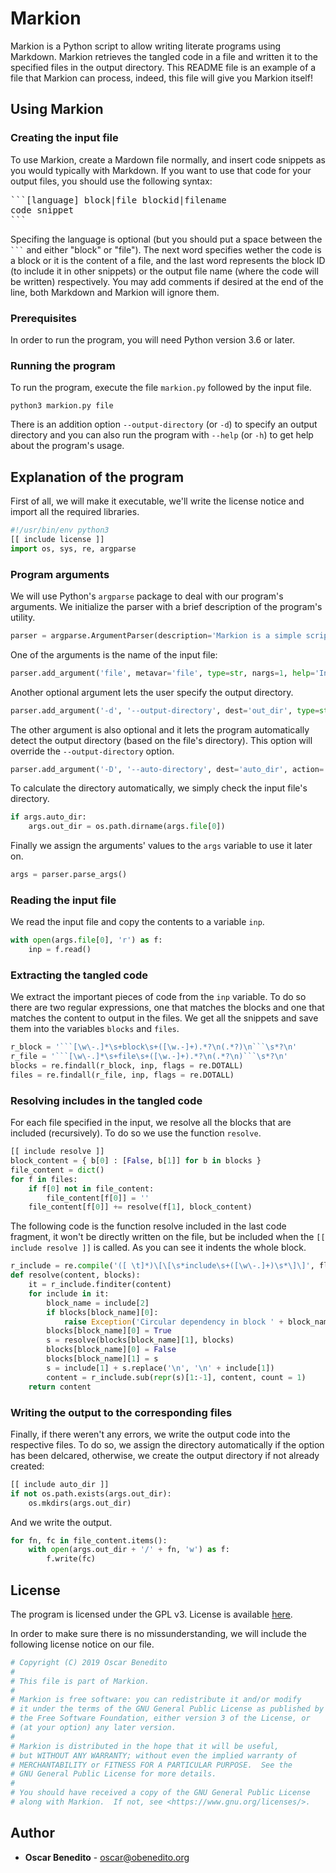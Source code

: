 # Markion
Markion is a Python script to allow writing literate programs using Markdown. Markion retrieves the tangled code in a file and written it to the specified files in the output directory. This README file is an example of a file that Markion can process, indeed, this file will give you Markion itself!

## Using Markion

### Creating the input file
To use Markion, create a Mardown file normally, and insert code snippets as you would typically with Markdown. If you want to use that code for your output files, you should use the following syntax:

<pre>
```[language] block|file blockid|filename
code snippet
```
</pre>

Specifing the language is optional (but you should put a space between the <code>```</code> and either "block" or "file"). The next word specifies wether the code is a block or it is the content of a file, and the last word represents the block ID (to include it in other snippets) or the output file name (where the code will be written) respectively. You may add comments if desired at the end of the line, both Markdown and Markion will ignore them.

### Prerequisites
In order to run the program, you will need Python version 3.6 or later.

### Running the program
To run the program, execute the file `markion.py` followed by the input file.

```
python3 markion.py file
```

There is an addition option `--output-directory` (or `-d`) to specify an output directory and you can also run the program with `--help` (or `-h`) to get help about the program's usage.

## Explanation of the program
First of all, we will make it executable, we'll write the license notice and import all the required libraries.
```python file markion.py
#!/usr/bin/env python3
[[ include license ]]
import os, sys, re, argparse
```

### Program arguments
We will use Python's `argparse` package to deal with our program's arguments. We initialize the parser with a brief description of the program's utility.
```python file markion.py
parser = argparse.ArgumentParser(description='Markion is a simple scripts that retrieves tangled code from Markdown.')
```
One of the arguments is the name of the input file:
```python file markion.py
parser.add_argument('file', metavar='file', type=str, nargs=1, help='Input file.')
```
Another optional argument lets the user specify the output directory.
```python file markion.py
parser.add_argument('-d', '--output-directory', dest='out_dir', type=str, default=os.getcwd(), help='Change the output directory.')
```
The other argument is also optional and it lets the program automatically detect the output directory (based on the file's directory). This option will override the `--output-directory` option.
```python file markion.py
parser.add_argument('-D', '--auto-directory', dest='auto_dir', action='store_true', help='Auto detect output directory.')
```
To calculate the directory automatically, we simply check the input file's directory.
```python block auto_dir
if args.auto_dir:
    args.out_dir = os.path.dirname(args.file[0])
```
Finally we assign the arguments' values to the `args` variable to use it later on.
```python file markion.py
args = parser.parse_args()
```

### Reading the input file
We read the input file and copy the contents to a variable `inp`.
```python file markion.py
with open(args.file[0], 'r') as f:
    inp = f.read()
```

### Extracting the tangled code
We extract the important pieces of code from the `inp` variable. To do so there are two regular expressions, one that matches the blocks and one that matches the content to output in the files. We get all the snippets and save them into the variables `blocks` and `files`.
```python file markion.py
r_block = '```[\w\-.]*\s+block\s+([\w.-]+).*?\n(.*?)\n```\s*?\n'
r_file = '```[\w\-.]*\s+file\s+([\w.-]+).*?\n(.*?\n)```\s*?\n'
blocks = re.findall(r_block, inp, flags = re.DOTALL)
files = re.findall(r_file, inp, flags = re.DOTALL)
```

### Resolving includes in the tangled code
For each file specified in the input, we resolve all the blocks that are included (recursively). To do so we use the function `resolve`.
```python file markion.py
[[ include resolve ]]
block_content = { b[0] : [False, b[1]] for b in blocks }
file_content = dict()
for f in files:
    if f[0] not in file_content:
        file_content[f[0]] = ''
    file_content[f[0]] += resolve(f[1], block_content)
```
The following code is the function resolve included in the last code fragment, it won't be directly written on the file, but be included when the `[[ include resolve ]]` is called. As you can see it indents the whole block.
```python block resolve
r_include = re.compile('([ \t]*)\[\[\s*include\s+([\w\-.]+)\s*\]\]', flags = re.DOTALL)
def resolve(content, blocks):
    it = r_include.finditer(content)
    for include in it:
        block_name = include[2]
        if blocks[block_name][0]:
            raise Exception('Circular dependency in block ' + block_name)
        blocks[block_name][0] = True
        s = resolve(blocks[block_name][1], blocks)
        blocks[block_name][0] = False
        blocks[block_name][1] = s
        s = include[1] + s.replace('\n', '\n' + include[1])
        content = r_include.sub(repr(s)[1:-1], content, count = 1)
    return content
```

### Writing the output to the corresponding files
Finally, if there weren't any errors, we write the output code into the respective files. To do so, we assign the directory automatically if the option has been delcared, otherwise, we create the output directory if not already created:
```python file markion.py
[[ include auto_dir ]]
if not os.path.exists(args.out_dir):
    os.mkdirs(args.out_dir)
```
And we write the output.
```python file markion.py
for fn, fc in file_content.items():
    with open(args.out_dir + '/' + fn, 'w') as f:
        f.write(fc)
```

## License
The program is licensed under the GPL v3. License is available [here](https://www.gnu.org/licenses/gpl-3.0.html).

In order to make sure there is no missunderstanding, we will include the following license notice on our file.
```python block license
# Copyright (C) 2019 Oscar Benedito
#
# This file is part of Markion.
#
# Markion is free software: you can redistribute it and/or modify
# it under the terms of the GNU General Public License as published by
# the Free Software Foundation, either version 3 of the License, or
# (at your option) any later version.
#
# Markion is distributed in the hope that it will be useful,
# but WITHOUT ANY WARRANTY; without even the implied warranty of
# MERCHANTABILITY or FITNESS FOR A PARTICULAR PURPOSE.  See the
# GNU General Public License for more details.
#
# You should have received a copy of the GNU General Public License
# along with Markion.  If not, see <https://www.gnu.org/licenses/>.
```

## Author
 - **Oscar Benedito** - oscar@obenedito.org
